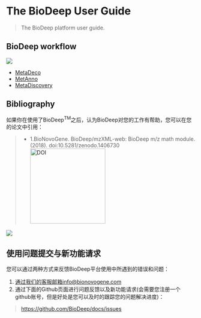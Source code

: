 # The BioDeep User Guide

> The BioDeep platform user guide.

## BioDeep workflow

![](user-guide/images/workflows.png)

+ [MetaDeco](./metadeco)
+ [MetAnno](./metanno)
+ [MetaDiscovery](./metadiscovery)

## Bibliography

如果你在使用了BioDeep<sup>TM</sup>之后，认为BioDeep对您的工作有帮助，您可以在您的论文中引用：

> + 1.BioNovoGene. BioDeep/mzXML-web: BioDeep m/z math module. (2018). doi:10.5281/zenodo.1406730 <a href="https://zenodo.org/badge/latestdoi/145670434"><img src="https://zenodo.org/badge/145670434.svg" alt="DOI" style="width: 200px;"></a>

![](user-guide/logo@2x_2.png)

## 使用问题提交与新功能请求

您可以通过两种方式来反馈BioDeep平台使用中所遇到的错误和问题：

1. 通过我们的客服邮箱info@bionovogene.com
2. 通过下面的Github页面进行问题反馈以及新功能请求(会需要您注册一个github账号，但是好处是您可以及时的跟踪您的问题解决进度)：
> https://github.com/BioDeep/docs/issues
